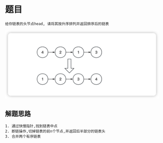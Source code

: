 <!--
 * @Date: 2023-03-07 15:02:40
 * @Author: Bruce
 * @Description: 
-->
# 题目

```
给你链表的头节点head, 请将其按升序排列并返回排序后的链表
```

<img src="../images/medium/148.png">

## 解题思路

```
1. 通过快慢指针,找到链表中点
2. 断链操作,切掉链表的前n个节点,并返回后半部分的链表头
3. 合并两个有序链表
```

